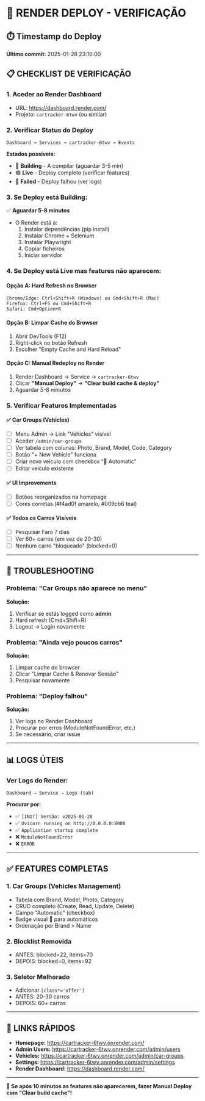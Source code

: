# 🚀 RENDER DEPLOY - VERIFICAÇÃO

## ⏱️ Timestamp do Deploy
**Último commit:** 2025-01-28 23:10:00

## 📋 CHECKLIST DE VERIFICAÇÃO

### 1. **Aceder ao Render Dashboard**
- URL: https://dashboard.render.com/
- Projeto: `cartracker-6twv` (ou similar)

### 2. **Verificar Status do Deploy**
```
Dashboard → Services → cartracker-6twv → Events
```

**Estados possíveis:**
- 🔵 **Building** - A compilar (aguardar 3-5 min)
- 🟢 **Live** - Deploy completo (verificar features)
- 🔴 **Failed** - Deploy falhou (ver logs)

### 3. **Se Deploy está Building:**
✅ **Aguardar 5-8 minutos**
- O Render está a:
  1. Instalar dependências (pip install)
  2. Instalar Chrome + Selenium
  3. Instalar Playwright
  4. Copiar ficheiros
  5. Iniciar servidor

### 4. **Se Deploy está Live mas features não aparecem:**

#### Opção A: **Hard Refresh no Browser**
```
Chrome/Edge: Ctrl+Shift+R (Windows) ou Cmd+Shift+R (Mac)
Firefox: Ctrl+F5 ou Cmd+Shift+R
Safari: Cmd+Option+R
```

#### Opção B: **Limpar Cache do Browser**
1. Abrir DevTools (F12)
2. Right-click no botão Refresh
3. Escolher "Empty Cache and Hard Reload"

#### Opção C: **Manual Redeploy no Render**
1. Render Dashboard → Service → `cartracker-6twv`
2. Clicar **"Manual Deploy"** → **"Clear build cache & deploy"**
3. Aguardar 5-8 minutos

### 5. **Verificar Features Implementadas**

#### ✅ **Car Groups (Vehicles)**
- [ ] Menu Admin → Link "Vehicles" visível
- [ ] Aceder `/admin/car-groups`
- [ ] Ver tabela com colunas: Photo, Brand, Model, Code, Category
- [ ] Botão "+ New Vehicle" funciona
- [ ] Criar novo veículo com checkbox "🔄 Automatic"
- [ ] Editar veículo existente

#### ✅ **UI Improvements**
- [ ] Botões reorganizados na homepage
- [ ] Cores corretas (#f4ad0f amarelo, #009cb6 teal)

#### ✅ **Todos os Carros Visíveis**
- [ ] Pesquisar Faro 7 dias
- [ ] Ver 60+ carros (em vez de 20-30)
- [ ] Nenhum carro "bloqueado" (blocked=0)

---

## 🔧 TROUBLESHOOTING

### Problema: "Car Groups não aparece no menu"
**Solução:**
1. Verificar se estás logged como **admin**
2. Hard refresh (Cmd+Shift+R)
3. Logout → Login novamente

### Problema: "Ainda vejo poucos carros"
**Solução:**
1. Limpar cache do browser
2. Clicar "Limpar Cache & Renovar Sessão"
3. Pesquisar novamente

### Problema: "Deploy falhou"
**Solução:**
1. Ver logs no Render Dashboard
2. Procurar por erros (ModuleNotFoundError, etc.)
3. Se necessário, criar issue

---

## 📊 LOGS ÚTEIS

### Ver Logs do Render:
```
Dashboard → Service → Logs (tab)
```

**Procurar por:**
- ✅ `[INIT] Versão: v2025-01-28`
- ✅ `Uvicorn running on http://0.0.0.0:8000`
- ✅ `Application startup complete`
- ❌ `ModuleNotFoundError`
- ❌ `ERROR`

---

## ✅ FEATURES COMPLETAS

### 1. **Car Groups (Vehicles Management)**
- Tabela com Brand, Model, Photo, Category
- CRUD completo (Create, Read, Update, Delete)
- Campo "Automatic" (checkbox)
- Badge visual 🔄 para automáticos
- Ordenação por Brand > Name

### 2. **Blocklist Removida**
- ANTES: blocked=22, items=70
- DEPOIS: blocked=0, items=92

### 3. **Seletor Melhorado**
- Adicionar `[class*='offer']`
- ANTES: 20-30 carros
- DEPOIS: 60+ carros

---

## 🔗 LINKS RÁPIDOS

- **Homepage:** https://cartracker-6twv.onrender.com/
- **Admin Users:** https://cartracker-6twv.onrender.com/admin/users
- **Vehicles:** https://cartracker-6twv.onrender.com/admin/car-groups
- **Settings:** https://cartracker-6twv.onrender.com/admin/settings
- **Render Dashboard:** https://dashboard.render.com/

---

**🎯 Se após 10 minutos as features não aparecerem, fazer Manual Deploy com "Clear build cache"!**
